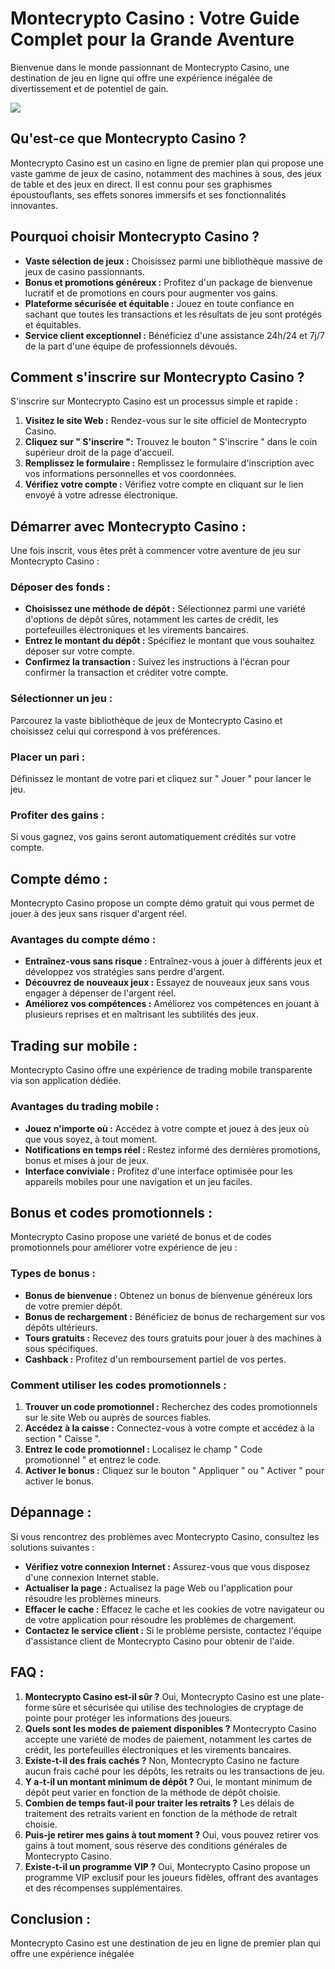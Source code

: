 # Montecrypto Casino : Votre Guide Complet pour la Grande Aventure

Bienvenue dans le monde passionnant de Montecrypto Casino, une
destination de jeu en ligne qui offre une expérience inégalée de
divertissement et de potentiel de gain.

[![](https://i.imgur.com/JJwkDm3.png)](https://traff.sbs/frcas)

## Qu\'est-ce que Montecrypto Casino ?

Montecrypto Casino est un casino en ligne de premier plan qui propose
une vaste gamme de jeux de casino, notamment des machines à sous, des
jeux de table et des jeux en direct. Il est connu pour ses graphismes
époustouflants, ses effets sonores immersifs et ses fonctionnalités
innovantes.

## Pourquoi choisir Montecrypto Casino ?

-   **Vaste sélection de jeux :** Choisissez parmi une bibliothèque
    massive de jeux de casino passionnants.
-   **Bonus et promotions généreux :** Profitez d\'un package de
    bienvenue lucratif et de promotions en cours pour augmenter vos
    gains.
-   **Plateforme sécurisée et équitable :** Jouez en toute confiance en
    sachant que toutes les transactions et les résultats de jeu sont
    protégés et équitables.
-   **Service client exceptionnel :** Bénéficiez d\'une assistance
    24h/24 et 7j/7 de la part d\'une équipe de professionnels dévoués.

## Comment s\'inscrire sur Montecrypto Casino ?

S\'inscrire sur Montecrypto Casino est un processus simple et rapide :

1.  **Visitez le site Web :** Rendez-vous sur le site officiel de
    Montecrypto Casino.
2.  **Cliquez sur " S\'inscrire ":** Trouvez le bouton
    " S\'inscrire " dans le coin supérieur droit de la page
    d\'accueil.
3.  **Remplissez le formulaire :** Remplissez le formulaire
    d\'inscription avec vos informations personnelles et vos
    coordonnées.
4.  **Vérifiez votre compte :** Vérifiez votre compte en cliquant sur le
    lien envoyé à votre adresse électronique.

## Démarrer avec Montecrypto Casino :

Une fois inscrit, vous êtes prêt à commencer votre aventure de jeu sur
Montecrypto Casino :

### Déposer des fonds :

-   **Choisissez une méthode de dépôt :** Sélectionnez parmi une variété
    d\'options de dépôt sûres, notamment les cartes de crédit, les
    portefeuilles électroniques et les virements bancaires.
-   **Entrez le montant du dépôt :** Spécifiez le montant que vous
    souhaitez déposer sur votre compte.
-   **Confirmez la transaction :** Suivez les instructions à l\'écran
    pour confirmer la transaction et créditer votre compte.

### Sélectionner un jeu :

Parcourez la vaste bibliothèque de jeux de Montecrypto Casino et
choisissez celui qui correspond à vos préférences.

### Placer un pari :

Définissez le montant de votre pari et cliquez sur " Jouer " pour
lancer le jeu.

### Profiter des gains :

Si vous gagnez, vos gains seront automatiquement crédités sur votre
compte.

## Compte démo :

Montecrypto Casino propose un compte démo gratuit qui vous permet de
jouer à des jeux sans risquer d\'argent réel.

### Avantages du compte démo :

-   **Entraînez-vous sans risque :** Entraînez-vous à jouer à différents
    jeux et développez vos stratégies sans perdre d\'argent.
-   **Découvrez de nouveaux jeux :** Essayez de nouveaux jeux sans vous
    engager à dépenser de l\'argent réel.
-   **Améliorez vos compétences :** Améliorez vos compétences en jouant
    à plusieurs reprises et en maîtrisant les subtilités des jeux.

## Trading sur mobile :

Montecrypto Casino offre une expérience de trading mobile transparente
via son application dédiée.

### Avantages du trading mobile :

-   **Jouez n\'importe où :** Accédez à votre compte et jouez à des jeux
    où que vous soyez, à tout moment.
-   **Notifications en temps réel :** Restez informé des dernières
    promotions, bonus et mises à jour de jeux.
-   **Interface conviviale :** Profitez d\'une interface optimisée pour
    les appareils mobiles pour une navigation et un jeu faciles.

## Bonus et codes promotionnels :

Montecrypto Casino propose une variété de bonus et de codes
promotionnels pour améliorer votre expérience de jeu :

### Types de bonus :

-   **Bonus de bienvenue :** Obtenez un bonus de bienvenue généreux lors
    de votre premier dépôt.
-   **Bonus de rechargement :** Bénéficiez de bonus de rechargement sur
    vos dépôts ultérieurs.
-   **Tours gratuits :** Recevez des tours gratuits pour jouer à des
    machines à sous spécifiques.
-   **Cashback :** Profitez d\'un remboursement partiel de vos pertes.

### Comment utiliser les codes promotionnels :

1.  **Trouver un code promotionnel :** Recherchez des codes
    promotionnels sur le site Web ou auprès de sources fiables.
2.  **Accédez à la caisse :** Connectez-vous à votre compte et accédez à
    la section " Caisse ".
3.  **Entrez le code promotionnel :** Localisez le champ " Code
    promotionnel " et entrez le code.
4.  **Activer le bonus :** Cliquez sur le bouton " Appliquer " ou
    " Activer " pour activer le bonus.

## Dépannage :

Si vous rencontrez des problèmes avec Montecrypto Casino, consultez les
solutions suivantes :

-   **Vérifiez votre connexion Internet :** Assurez-vous que vous
    disposez d\'une connexion Internet stable.
-   **Actualiser la page :** Actualisez la page Web ou l\'application
    pour résoudre les problèmes mineurs.
-   **Effacer le cache :** Effacez le cache et les cookies de votre
    navigateur ou de votre application pour résoudre les problèmes de
    chargement.
-   **Contactez le service client :** Si le problème persiste, contactez
    l\'équipe d\'assistance client de Montecrypto Casino pour obtenir de
    l\'aide.

## FAQ :

1.  **Montecrypto Casino est-il sûr ?** Oui, Montecrypto Casino est une
    plate-forme sûre et sécurisée qui utilise des technologies de
    cryptage de pointe pour protéger les informations des joueurs.
2.  **Quels sont les modes de paiement disponibles ?** Montecrypto
    Casino accepte une variété de modes de paiement, notamment les
    cartes de crédit, les portefeuilles électroniques et les virements
    bancaires.
3.  **Existe-t-il des frais cachés ?** Non, Montecrypto Casino ne
    facture aucun frais caché pour les dépôts, les retraits ou les
    transactions de jeu.
4.  **Y a-t-il un montant minimum de dépôt ?** Oui, le montant minimum
    de dépôt peut varier en fonction de la méthode de dépôt choisie.
5.  **Combien de temps faut-il pour traiter les retraits ?** Les délais
    de traitement des retraits varient en fonction de la méthode de
    retrait choisie.
6.  **Puis-je retirer mes gains à tout moment ?** Oui, vous pouvez
    retirer vos gains à tout moment, sous réserve des conditions
    générales de Montecrypto Casino.
7.  **Existe-t-il un programme VIP ?** Oui, Montecrypto Casino propose
    un programme VIP exclusif pour les joueurs fidèles, offrant des
    avantages et des récompenses supplémentaires.

## Conclusion :

Montecrypto Casino est une destination de jeu en ligne de premier plan
qui offre une expérience inégalée

